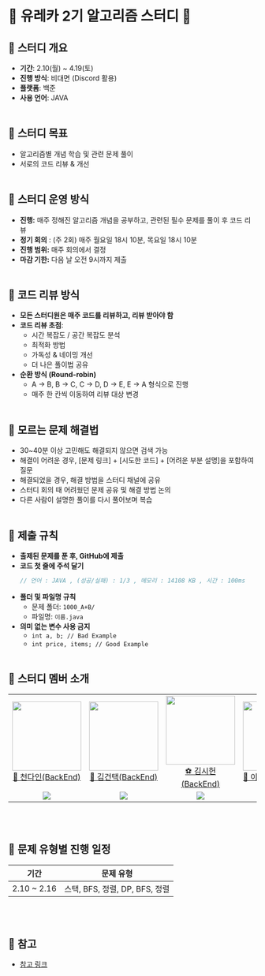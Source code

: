 # 🎉 유레카 2기 알고리즘 스터디 🎉

## 📅 스터디 개요

- **기간**: 2.10(월) ~ 4.19(토)
- **진행 방식**: 비대면 (Discord 활용)
- **플랫폼**: 백준
- **사용 언어**: JAVA
<br><br>
## 🎯 스터디 목표

- 알고리즘별 개념 학습 및 관련 문제 풀이
- 서로의 코드 리뷰 & 개선
<br><br>
## 📌 스터디 운영 방식

- **진행:** 매주 정해진 알고리즘 개념을 공부하고, 관련된 필수 문제를 풀이 후 코드 리뷰
- **정기 회의** : (주 2회) 매주 월요일 18시 10분, 목요일 18시 10분<br/>
- **진행 범위:** 매주 회의에서 결정
- **마감 기한:** 다음 날 오전 9시까지 제출
<br><br>
## 📌 코드 리뷰 방식

- **모든 스터디원은 매주 코드를 리뷰하고, 리뷰 받아야 함**
- **코드 리뷰 초점**:
  - 시간 복잡도 / 공간 복잡도 분석
  - 최적화 방법
  - 가독성 & 네이밍 개선
  - 더 나은 풀이법 공유
- **순환 방식 (Round-robin)**
  - A → B, B → C, C → D, D → E, E → A 형식으로 진행
  - 매주 한 칸씩 이동하여 리뷰 대상 변경
<br><br>
## 📌 모르는 문제 해결법

- 30~40분 이상 고민해도 해결되지 않으면 검색 가능
- 해결이 어려운 경우, [문제 링크] + [시도한 코드] + [어려운 부분 설명]을 포함하여 질문
- 해결되었을 경우, 해결 방법을 스터디 채널에 공유
- 스터디 회의 때 어려웠던 문제 공유 및 해결 방법 논의
- 다른 사람이 설명한 풀이를 다시 풀어보며 복습
<br><br>
## 📌 제출 규칙

- **출제된 문제를 푼 후, GitHub에 제출**
- **코드 첫 줄에 주석 달기**
  ```java
  // 언어 : JAVA , (성공/실패) : 1/3 , 메모리 : 14108 KB , 시간 : 100ms
  ```
- **폴더 및 파일명 규칙**
  - 문제 폴더: `1000_A+B/`
  - 파일명: `이름.java`
- **의미 없는 변수 사용 금지**
  - `int a, b; // Bad Example`
  - `int price, items; // Good Example`
<br><br>
## 📌 스터디 멤버 소개
<table>
    <tr>
      <td height="140px" align="center"> <a href="https://github.com/danii0110"><img src="https://avatars.githubusercontent.com/u/105475360?v=4" width="140px" /><br/>🎀 천다인(BackEnd)</a></td>
      <td height="140px" align="center"> <a href="https://github.com/guntaek"><img src="https://avatars.githubusercontent.com/u/106528756?v=4" width="140px" /><br/>👅 김건택(BackEnd)</a></td>
      <td height="140px" align="center"> <a href="https://github.com/s🦊heon0411"><img src="https://avatars.githubusercontent.com/u/68041137?v=4" width="140px" /><br/>⚽️ 김시헌(BackEnd)</a></td>
        <td height="140px" align="center"> <a href="https://github.com/seungwoo505"><img src="https://avatars.githubusercontent.com/u/51819005?v=4" width="140px" /><br/>🐰 이승우(FrontEnd)</a></td>
        <td height="140px" align="center"> <a href="https://github.com/mike7643"><img src="https://avatars.githubusercontent.com/u/121170730?v=4" width="140px" /><br/>📈 정유민(BackEnd)</a></td>
    </tr>
    <tr>
      <td align="center"><a href="https://solved.ac/mo9mo9"><img src="http://mazassumnida.wtf/api/mini/generate_badge?boj=mo9mo9" /></a></td>
      <td align="center"><a href="https://solved.ac/{id}"><img src="http://mazassumnida.wtf/api/mini/generate_badge?boj=rjsxor7584" /></a></td>
      <td align="center"><a href="https://solved.ac/{id}"><img src="http://mazassumnida.wtf/api/mini/generate_badge?boj=siheon0411" /></a></td>
      <td align="center"><a href="https://solved.ac/{id}"><img src="http://mazassumnida.wtf/api/mini/generate_badge?boj=zoozoo1302" /></a></td>
      <td align="center"><a href="https://solved.ac/{id}"><img src="http://mazassumnida.wtf/api/mini/generate_badge?boj=mike7643" /></a></td>
  </tr>
  
</table>
<br><br>

## 📌 문제 유형별 진행 일정

| 기간 | 문제 유형 |
| --- | --- |
| 2.10 ~ 2.16 | 스택, BFS, 정렬, DP, BFS, 정렬 |
<br><br>
## 📌 참고
- [참고 링크](https://github.com/99MinSu/URECA-Algorithm-Study?tab=readme-ov-file)